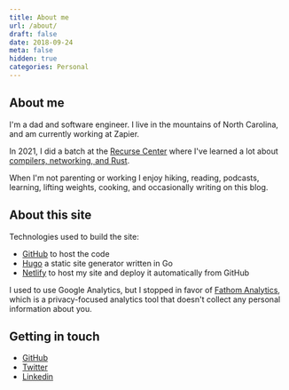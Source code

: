 ```yaml
---
title: About me
url: /about/
draft: false
date: 2018-09-24
meta: false
hidden: true
categories: Personal
---
```


## About me

I'm a dad and software engineer. I live in the mountains of North Carolina, and am currently working at Zapier.

In 2021, I did a batch at the [Recurse Center](https://www.recurse.com/) where I've learned a lot about [compilers, networking, and Rust](/categories/recurse-center-2021/).

When I'm not parenting or working I enjoy hiking, reading, podcasts, learning, lifting weights, cooking, and occasionally writing on this blog.

## About this site

Technologies used to build the site:

- [GitHub](https://github.com/pmalmgren/petermalmgren.com) to host the code
- [Hugo](https://gohugo.io/) a static site generator written in Go
- [Netlify](https://www.netlify.com/) to host my site and deploy it automatically from GitHub

I used to use Google Analytics, but I stopped in favor of [Fathom Analytics](https://usefathom.com/), which is a privacy-focused analytics tool that doesn't collect any personal information about you.

## Getting in touch

- [GitHub](https://github.com/pmalmgren)
- [Twitter](https://twitter.com/ptmalmgren)
- [Linkedin](https://www.linkedin.com/in/ptmalmgren/)

